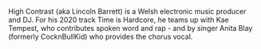 High Contrast (aka Lincoln Barrett) is a Welsh electronic music producer and DJ. For his 2020 track Time is Hardcore,  he teams up with Kae Tempest, who contributes spoken word and rap -  and by singer Anita Blay (formerly CocknBullKid) who provides the chorus vocal.
